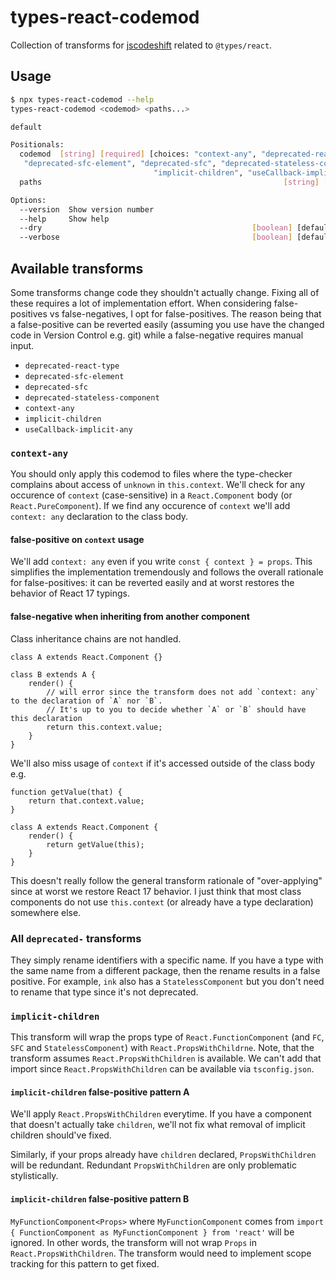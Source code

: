 # types-react-codemod

Collection of transforms for [jscodeshift](https://github.com/facebook/jscodeshift) related to `@types/react`.

## Usage

```bash
$ npx types-react-codemod --help
types-react-codemod <codemod> <paths...>

default

Positionals:
  codemod  [string] [required] [choices: "context-any", "deprecated-react-type",
   "deprecated-sfc-element", "deprecated-sfc", "deprecated-stateless-component",
                                "implicit-children", "useCallback-implicit-any"]
  paths                                                      [string] [required]

Options:
  --version  Show version number                                       [boolean]
  --help     Show help                                                 [boolean]
  --dry                                               [boolean] [default: false]
  --verbose                                           [boolean] [default: false]
```

## Available transforms

Some transforms change code they shouldn't actually change.
Fixing all of these requires a lot of implementation effort.
When considering false-positives vs false-negatives, I opt for false-positives.
The reason being that a false-positive can be reverted easily (assuming you use have the changed code in Version Control e.g. git) while a false-negative requires manual input.

- `deprecated-react-type`
- `deprecated-sfc-element`
- `deprecated-sfc`
- `deprecated-stateless-component`
- `context-any`
- `implicit-children`
- `useCallback-implicit-any`

### `context-any`

You should only apply this codemod to files where the type-checker complains about access of `unknown` in `this.context`.
We'll check for any occurence of `context` (case-sensitive) in a `React.Component` body (or `React.PureComponent`).
If we find any occurence of `context` we'll add `context: any` declaration to the class body.

#### false-positive on `context` usage

We'll add `context: any` even if you write `const { context } = props`.
This simplifies the implementation tremendously and follows the overall rationale for false-positives: it can be reverted easily and at worst restores the behavior of React 17 typings.

#### false-negative when inheriting from another component

Class inheritance chains are not handled.

```tsx
class A extends React.Component {}

class B extends A {
	render() {
		// will error since the transform does not add `context: any` to the declaration of `A` nor `B`.
		// It's up to you to decide whether `A` or `B` should have this declaration
		return this.context.value;
	}
}
```

We'll also miss usage of `context` if it's accessed outside of the class body e.g.

```tsx
function getValue(that) {
	return that.context.value;
}

class A extends React.Component {
	render() {
		return getValue(this);
	}
}
```

This doesn't really follow the general transform rationale of "over-applying" since at worst we restore React 17 behavior.
I just think that most class components do not use `this.context` (or already have a type declaration) somewhere else.

### All `deprecated-` transforms

They simply rename identifiers with a specific name.
If you have a type with the same name from a different package, then the rename results in a false positive.
For example, `ink` also has a `StatelessComponent` but you don't need to rename that type since it's not deprecated.

### `implicit-children`

This transform will wrap the props type of `React.FunctionComponent` (and `FC`, `SFC` and `StatelessComponent`) with `React.PropsWithChildrne`.
Note, that the transform assumes `React.PropsWithChildren` is available.
We can't add that import since `React.PropsWithChildren` can be available via `tsconfig.json`.

#### `implicit-children` false-positive pattern A

We'll apply `React.PropsWithChildren` everytime.
If you have a component that doesn't actually take `children`, we'll not fix what removal of implicit children should've fixed.

Similarly, if your props already have `children` declared, `PropsWithChildren` will be redundant.
Redundant `PropsWithChildren` are only problematic stylistically.

#### `implicit-children` false-positive pattern B

`MyFunctionComponent<Props>` where `MyFunctionComponent` comes from `import { FunctionComponent as MyFunctionComponent } from 'react'` will be ignored.
In other words, the transform will not wrap `Props` in `React.PropsWithChildren`.
The transform would need to implement scope tracking for this pattern to get fixed.
